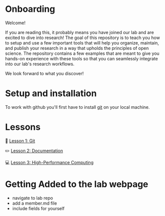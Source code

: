 # Onboarding

Welcome! 

If you are reading this, it probably means you have joined our lab and are excited to dive into research!
The goal of this repository is to teach you how to setup and use a few important tools that will help you organize, maintain, and publish your research in a way that upholds the principles of open science. The repository contains a few examples that are meant to give you hands-on experience with these tools so that you can seamlessly integrate into our lab's research workflows. 

We look forward to what you discover!


# Setup and installation

To work with github you'll first have to install [git](https://git-scm.com/downloads) on your local machine.


# Lessons

🚀 [Lesson 1: Git](https://github.com/I2SL/Onboarding/wiki/Lesson-1:-Git)

✏️ [Lesson 2: Documentation](https://github.com/I2SL/Onboarding/wiki/Lesson-2:-Documentation)

💻 [Lesson 3: High-Performance Computing](https://github.com/I2SL/Onboarding/wiki/Lesson-3:-High-Performance-Computing)


# Getting Added to the lab webpage
- navigate to lab repo
- add a member.md file
- include fields for yourself
